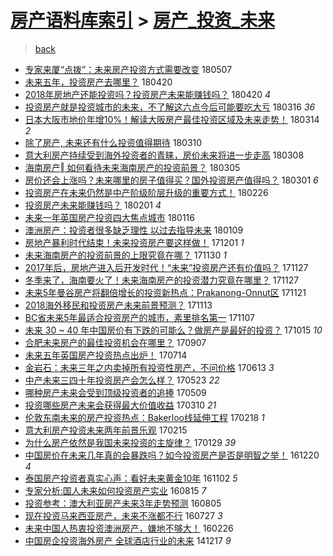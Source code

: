 [房产语料库索引](../../README.md)  > [房产_投资_未来](房产_投资_未来.md)
====
> [back](../README.md)

- [专家来厦“点拨”：未来房产投资方式需要改变](http://jkwz.applinzi.com/ittc/7100263287109452817.html#%E4%B8%93%E5%AE%B6%E6%9D%A5%E5%8E%A6%E2%80%9C%E7%82%B9%E6%8B%A8%E2%80%9D%EF%BC%9A%E6%9C%AA%E6%9D%A5%E6%88%BF%E4%BA%A7%E6%8A%95%E8%B5%84%E6%96%B9%E5%BC%8F%E9%9C%80%E8%A6%81%E6%94%B9%E5%8F%98) 180507  
- [未来五年，投资房产去哪里？](http://jkwz.applinzi.com/ittc/7094080327742129168.html#%E6%9C%AA%E6%9D%A5%E4%BA%94%E5%B9%B4%EF%BC%8C%E6%8A%95%E8%B5%84%E6%88%BF%E4%BA%A7%E5%8E%BB%E5%93%AA%E9%87%8C%EF%BC%9F) 180420  
- [2018年房地产还能投资吗？投资房产未来能赚钱吗？](http://jkwz.applinzi.com/ittc/7094075930417038346.html#2018%E5%B9%B4%E6%88%BF%E5%9C%B0%E4%BA%A7%E8%BF%98%E8%83%BD%E6%8A%95%E8%B5%84%E5%90%97%EF%BC%9F%E6%8A%95%E8%B5%84%E6%88%BF%E4%BA%A7%E6%9C%AA%E6%9D%A5%E8%83%BD%E8%B5%9A%E9%92%B1%E5%90%97%EF%BC%9F) 180420 *4* 
- [投资房产就是投资城市的未来，不了解这六点今后可能要吃大亏](http://jkwz.applinzi.com/ittc/7080800259586655243.html#%E6%8A%95%E8%B5%84%E6%88%BF%E4%BA%A7%E5%B0%B1%E6%98%AF%E6%8A%95%E8%B5%84%E5%9F%8E%E5%B8%82%E7%9A%84%E6%9C%AA%E6%9D%A5%EF%BC%8C%E4%B8%8D%E4%BA%86%E8%A7%A3%E8%BF%99%E5%85%AD%E7%82%B9%E4%BB%8A%E5%90%8E%E5%8F%AF%E8%83%BD%E8%A6%81%E5%90%83%E5%A4%A7%E4%BA%8F) 180316 *36* 
- [日本大阪市地价年增10%！解读大阪房产最佳投资区域及未来走势！](http://jkwz.applinzi.com/ittc/7080261102078526475.html#%E6%97%A5%E6%9C%AC%E5%A4%A7%E9%98%AA%E5%B8%82%E5%9C%B0%E4%BB%B7%E5%B9%B4%E5%A2%9E10%25%EF%BC%81%E8%A7%A3%E8%AF%BB%E5%A4%A7%E9%98%AA%E6%88%BF%E4%BA%A7%E6%9C%80%E4%BD%B3%E6%8A%95%E8%B5%84%E5%8C%BA%E5%9F%9F%E5%8F%8A%E6%9C%AA%E6%9D%A5%E8%B5%B0%E5%8A%BF%EF%BC%81) 180314 *2* 
- [除了房产, 未来还有什么投资值得期待](http://jkwz.applinzi.com/ittc/7078843084391842832.html#%E9%99%A4%E4%BA%86%E6%88%BF%E4%BA%A7%2C+%E6%9C%AA%E6%9D%A5%E8%BF%98%E6%9C%89%E4%BB%80%E4%B9%88%E6%8A%95%E8%B5%84%E5%80%BC%E5%BE%97%E6%9C%9F%E5%BE%85) 180310  
- [意大利房产持续受到海外投资者的青睐，房价未来将进一步走高](http://jkwz.applinzi.com/ittc/7078166602858365963.html#%E6%84%8F%E5%A4%A7%E5%88%A9%E6%88%BF%E4%BA%A7%E6%8C%81%E7%BB%AD%E5%8F%97%E5%88%B0%E6%B5%B7%E5%A4%96%E6%8A%95%E8%B5%84%E8%80%85%E7%9A%84%E9%9D%92%E7%9D%90%EF%BC%8C%E6%88%BF%E4%BB%B7%E6%9C%AA%E6%9D%A5%E5%B0%86%E8%BF%9B%E4%B8%80%E6%AD%A5%E8%B5%B0%E9%AB%98) 180308  
- [海南房产‖ 如何看待未来海南房产的投资前景？](http://jkwz.applinzi.com/ittc/7077007172057957386.html#%E6%B5%B7%E5%8D%97%E6%88%BF%E4%BA%A7%E2%80%96+%E5%A6%82%E4%BD%95%E7%9C%8B%E5%BE%85%E6%9C%AA%E6%9D%A5%E6%B5%B7%E5%8D%97%E6%88%BF%E4%BA%A7%E7%9A%84%E6%8A%95%E8%B5%84%E5%89%8D%E6%99%AF%EF%BC%9F) 180305  
- [房价还会上涨吗？未来哪里的房子值得买？国外投资房产值得吗？](http://jkwz.applinzi.com/ittc/7075507203668968464.html#%E6%88%BF%E4%BB%B7%E8%BF%98%E4%BC%9A%E4%B8%8A%E6%B6%A8%E5%90%97%EF%BC%9F%E6%9C%AA%E6%9D%A5%E5%93%AA%E9%87%8C%E7%9A%84%E6%88%BF%E5%AD%90%E5%80%BC%E5%BE%97%E4%B9%B0%EF%BC%9F%E5%9B%BD%E5%A4%96%E6%8A%95%E8%B5%84%E6%88%BF%E4%BA%A7%E5%80%BC%E5%BE%97%E5%90%97%EF%BC%9F) 180301 *6* 
- [投资房产在未来仍然是中产阶级阶层升级的重要方式！](http://jkwz.applinzi.com/ittc/7074469939014796305.html#%E6%8A%95%E8%B5%84%E6%88%BF%E4%BA%A7%E5%9C%A8%E6%9C%AA%E6%9D%A5%E4%BB%8D%E7%84%B6%E6%98%AF%E4%B8%AD%E4%BA%A7%E9%98%B6%E7%BA%A7%E9%98%B6%E5%B1%82%E5%8D%87%E7%BA%A7%E7%9A%84%E9%87%8D%E8%A6%81%E6%96%B9%E5%BC%8F%EF%BC%81) 180226  
- [投资房产未来能赚钱吗？](http://jkwz.applinzi.com/ittc/7064854337040155665.html#%E6%8A%95%E8%B5%84%E6%88%BF%E4%BA%A7%E6%9C%AA%E6%9D%A5%E8%83%BD%E8%B5%9A%E9%92%B1%E5%90%97%EF%BC%9F) 180201 *4* 
- [未来一年英国房产投资四大焦点城市](http://jkwz.applinzi.com/ittc/7059222184398947334.html#%E6%9C%AA%E6%9D%A5%E4%B8%80%E5%B9%B4%E8%8B%B1%E5%9B%BD%E6%88%BF%E4%BA%A7%E6%8A%95%E8%B5%84%E5%9B%9B%E5%A4%A7%E7%84%A6%E7%82%B9%E5%9F%8E%E5%B8%82) 180116  
- [澳洲房产：投资者很多缺乏理性 以过去指导未来](http://jkwz.applinzi.com/ittc/7056548356153672714.html#%E6%BE%B3%E6%B4%B2%E6%88%BF%E4%BA%A7%EF%BC%9A%E6%8A%95%E8%B5%84%E8%80%85%E5%BE%88%E5%A4%9A%E7%BC%BA%E4%B9%8F%E7%90%86%E6%80%A7+%E4%BB%A5%E8%BF%87%E5%8E%BB%E6%8C%87%E5%AF%BC%E6%9C%AA%E6%9D%A5) 180109  
- [房地产暴利时代结束！未来投资房产要这样做！](http://jkwz.applinzi.com/ittc/7042110746786268177.html#%E6%88%BF%E5%9C%B0%E4%BA%A7%E6%9A%B4%E5%88%A9%E6%97%B6%E4%BB%A3%E7%BB%93%E6%9D%9F%EF%BC%81%E6%9C%AA%E6%9D%A5%E6%8A%95%E8%B5%84%E6%88%BF%E4%BA%A7%E8%A6%81%E8%BF%99%E6%A0%B7%E5%81%9A%EF%BC%81) 171201 *1* 
- [未来海南房产的投资前景的上限究竟在哪？](http://jkwz.applinzi.com/ittc/7041784499497600016.html#%E6%9C%AA%E6%9D%A5%E6%B5%B7%E5%8D%97%E6%88%BF%E4%BA%A7%E7%9A%84%E6%8A%95%E8%B5%84%E5%89%8D%E6%99%AF%E7%9A%84%E4%B8%8A%E9%99%90%E7%A9%B6%E7%AB%9F%E5%9C%A8%E5%93%AA%EF%BC%9F) 171130 *1* 
- [2017年后，房地产进入后开发时代！“未来”投资房产还有价值吗？](http://jkwz.applinzi.com/ittc/7040567973482333200.html#2017%E5%B9%B4%E5%90%8E%EF%BC%8C%E6%88%BF%E5%9C%B0%E4%BA%A7%E8%BF%9B%E5%85%A5%E5%90%8E%E5%BC%80%E5%8F%91%E6%97%B6%E4%BB%A3%EF%BC%81%E2%80%9C%E6%9C%AA%E6%9D%A5%E2%80%9D%E6%8A%95%E8%B5%84%E6%88%BF%E4%BA%A7%E8%BF%98%E6%9C%89%E4%BB%B7%E5%80%BC%E5%90%97%EF%BC%9F) 171127  
- [冬季来了，海南要火了！未来海南房产的投资潜力究竟在哪里？](http://jkwz.applinzi.com/ittc/7040554259404293137.html#%E5%86%AC%E5%AD%A3%E6%9D%A5%E4%BA%86%EF%BC%8C%E6%B5%B7%E5%8D%97%E8%A6%81%E7%81%AB%E4%BA%86%EF%BC%81%E6%9C%AA%E6%9D%A5%E6%B5%B7%E5%8D%97%E6%88%BF%E4%BA%A7%E7%9A%84%E6%8A%95%E8%B5%84%E6%BD%9C%E5%8A%9B%E7%A9%B6%E7%AB%9F%E5%9C%A8%E5%93%AA%E9%87%8C%EF%BC%9F) 171127  
- [未来5年曼谷房产将翻倍增长的投资新热点：Prakanong-Onnut区](http://jkwz.applinzi.com/ittc/7038540661832287249.html#%E6%9C%AA%E6%9D%A55%E5%B9%B4%E6%9B%BC%E8%B0%B7%E6%88%BF%E4%BA%A7%E5%B0%86%E7%BF%BB%E5%80%8D%E5%A2%9E%E9%95%BF%E7%9A%84%E6%8A%95%E8%B5%84%E6%96%B0%E7%83%AD%E7%82%B9%EF%BC%9APrakanong-Onnut%E5%8C%BA) 171121  
- [2018海外移民和投资房产未来前景预测？](http://jkwz.applinzi.com/ittc/7035355408368141328.html#2018%E6%B5%B7%E5%A4%96%E7%A7%BB%E6%B0%91%E5%92%8C%E6%8A%95%E8%B5%84%E6%88%BF%E4%BA%A7%E6%9C%AA%E6%9D%A5%E5%89%8D%E6%99%AF%E9%A2%84%E6%B5%8B%EF%BC%9F) 171113  
- [BC省未来5年最适合投资房产的城市，素里排名第一](http://jkwz.applinzi.com/ittc/7033126359788946449.html#BC%E7%9C%81%E6%9C%AA%E6%9D%A55%E5%B9%B4%E6%9C%80%E9%80%82%E5%90%88%E6%8A%95%E8%B5%84%E6%88%BF%E4%BA%A7%E7%9A%84%E5%9F%8E%E5%B8%82%EF%BC%8C%E7%B4%A0%E9%87%8C%E6%8E%92%E5%90%8D%E7%AC%AC%E4%B8%80) 171107  
- [未来 30 ~ 40 年中国房价有下跌的可能么？做房产是最好的投资？](http://jkwz.applinzi.com/ittc/7024738610681742353.html#%E6%9C%AA%E6%9D%A5+30+%7E+40+%E5%B9%B4%E4%B8%AD%E5%9B%BD%E6%88%BF%E4%BB%B7%E6%9C%89%E4%B8%8B%E8%B7%8C%E7%9A%84%E5%8F%AF%E8%83%BD%E4%B9%88%EF%BC%9F%E5%81%9A%E6%88%BF%E4%BA%A7%E6%98%AF%E6%9C%80%E5%A5%BD%E7%9A%84%E6%8A%95%E8%B5%84%EF%BC%9F) 171015 *10* 
- [合肥未来房产的最佳投资机会在哪里？](http://jkwz.applinzi.com/ittc/7010351883078861841.html#%E5%90%88%E8%82%A5%E6%9C%AA%E6%9D%A5%E6%88%BF%E4%BA%A7%E7%9A%84%E6%9C%80%E4%BD%B3%E6%8A%95%E8%B5%84%E6%9C%BA%E4%BC%9A%E5%9C%A8%E5%93%AA%E9%87%8C%EF%BC%9F) 170907  
- [未来五年英国房产投资热点出炉！](http://jkwz.applinzi.com/ittc/6990195535032878096.html#%E6%9C%AA%E6%9D%A5%E4%BA%94%E5%B9%B4%E8%8B%B1%E5%9B%BD%E6%88%BF%E4%BA%A7%E6%8A%95%E8%B5%84%E7%83%AD%E7%82%B9%E5%87%BA%E7%82%89%EF%BC%81) 170714  
- [金岩石：未来三年之内卖掉所有投资性房产，不问价格](http://jkwz.applinzi.com/ittc/6978387031305503748.html#%E9%87%91%E5%B2%A9%E7%9F%B3%EF%BC%9A%E6%9C%AA%E6%9D%A5%E4%B8%89%E5%B9%B4%E4%B9%8B%E5%86%85%E5%8D%96%E6%8E%89%E6%89%80%E6%9C%89%E6%8A%95%E8%B5%84%E6%80%A7%E6%88%BF%E4%BA%A7%EF%BC%8C%E4%B8%8D%E9%97%AE%E4%BB%B7%E6%A0%BC) 170613 *3* 
- [中产未来三四十年投资房产会怎么样？](http://jkwz.applinzi.com/ittc/6970973945292391428.html#%E4%B8%AD%E4%BA%A7%E6%9C%AA%E6%9D%A5%E4%B8%89%E5%9B%9B%E5%8D%81%E5%B9%B4%E6%8A%95%E8%B5%84%E6%88%BF%E4%BA%A7%E4%BC%9A%E6%80%8E%E4%B9%88%E6%A0%B7%EF%BC%9F) 170523 *22* 
- [哪种房产未来会受到顶级投资者的追捧](http://jkwz.applinzi.com/ittc/6965335533029950469.html#%E5%93%AA%E7%A7%8D%E6%88%BF%E4%BA%A7%E6%9C%AA%E6%9D%A5%E4%BC%9A%E5%8F%97%E5%88%B0%E9%A1%B6%E7%BA%A7%E6%8A%95%E8%B5%84%E8%80%85%E7%9A%84%E8%BF%BD%E6%8D%A7) 170509  
- [投资哪些房产未来会获得最大价值收益](http://jkwz.applinzi.com/ittc/6943404335584248837.html#%E6%8A%95%E8%B5%84%E5%93%AA%E4%BA%9B%E6%88%BF%E4%BA%A7%E6%9C%AA%E6%9D%A5%E4%BC%9A%E8%8E%B7%E5%BE%97%E6%9C%80%E5%A4%A7%E4%BB%B7%E5%80%BC%E6%94%B6%E7%9B%8A) 170310 *21* 
- [伦敦东南未来的房产投资热点：Bakerloo线延伸工程](http://jkwz.applinzi.com/ittc/6935976283443037188.html#%E4%BC%A6%E6%95%A6%E4%B8%9C%E5%8D%97%E6%9C%AA%E6%9D%A5%E7%9A%84%E6%88%BF%E4%BA%A7%E6%8A%95%E8%B5%84%E7%83%AD%E7%82%B9%EF%BC%9ABakerloo%E7%BA%BF%E5%BB%B6%E4%BC%B8%E5%B7%A5%E7%A8%8B) 170218 *1* 
- [意大利房产投资未来两年前景乐观](http://jkwz.applinzi.com/ittc/6934914862194099205.html#%E6%84%8F%E5%A4%A7%E5%88%A9%E6%88%BF%E4%BA%A7%E6%8A%95%E8%B5%84%E6%9C%AA%E6%9D%A5%E4%B8%A4%E5%B9%B4%E5%89%8D%E6%99%AF%E4%B9%90%E8%A7%82) 170215  
- [为什么房产依然是我国未来投资的主旋律？](http://jkwz.applinzi.com/ittc/6928500086601679877.html#%E4%B8%BA%E4%BB%80%E4%B9%88%E6%88%BF%E4%BA%A7%E4%BE%9D%E7%84%B6%E6%98%AF%E6%88%91%E5%9B%BD%E6%9C%AA%E6%9D%A5%E6%8A%95%E8%B5%84%E7%9A%84%E4%B8%BB%E6%97%8B%E5%BE%8B%EF%BC%9F) 170129 *39* 
- [中国房价在未来几年真的会暴跌吗？如今投资房产是否是明智之举！](http://jkwz.applinzi.com/ittc/6913797061740069892.html#%E4%B8%AD%E5%9B%BD%E6%88%BF%E4%BB%B7%E5%9C%A8%E6%9C%AA%E6%9D%A5%E5%87%A0%E5%B9%B4%E7%9C%9F%E7%9A%84%E4%BC%9A%E6%9A%B4%E8%B7%8C%E5%90%97%EF%BC%9F%E5%A6%82%E4%BB%8A%E6%8A%95%E8%B5%84%E6%88%BF%E4%BA%A7%E6%98%AF%E5%90%A6%E6%98%AF%E6%98%8E%E6%99%BA%E4%B9%8B%E4%B8%BE%EF%BC%81) 161220 *4* 
- [泰国房产投资者真实心声：看好未来黄金10年](http://jkwz.applinzi.com/ittc/6896003414634267653.html#%E6%B3%B0%E5%9B%BD%E6%88%BF%E4%BA%A7%E6%8A%95%E8%B5%84%E8%80%85%E7%9C%9F%E5%AE%9E%E5%BF%83%E5%A3%B0%EF%BC%9A%E7%9C%8B%E5%A5%BD%E6%9C%AA%E6%9D%A5%E9%BB%84%E9%87%9110%E5%B9%B4) 161102 *5* 
- [专家分析:国人未来如何投资房产实业](http://jkwz.applinzi.com/ittc/6866595560383054853.html#%E4%B8%93%E5%AE%B6%E5%88%86%E6%9E%90%3A%E5%9B%BD%E4%BA%BA%E6%9C%AA%E6%9D%A5%E5%A6%82%E4%BD%95%E6%8A%95%E8%B5%84%E6%88%BF%E4%BA%A7%E5%AE%9E%E4%B8%9A) 160815 *7* 
- [投资参考：澳大利亚房产未来3年走势预测](http://jkwz.applinzi.com/ittc/6862942185233843205.html#%E6%8A%95%E8%B5%84%E5%8F%82%E8%80%83%EF%BC%9A%E6%BE%B3%E5%A4%A7%E5%88%A9%E4%BA%9A%E6%88%BF%E4%BA%A7%E6%9C%AA%E6%9D%A53%E5%B9%B4%E8%B5%B0%E5%8A%BF%E9%A2%84%E6%B5%8B) 160805  
- [现在投资马来西亚房产，未来不涨都不行](http://jkwz.applinzi.com/ittc/6859493815299343364.html#%E7%8E%B0%E5%9C%A8%E6%8A%95%E8%B5%84%E9%A9%AC%E6%9D%A5%E8%A5%BF%E4%BA%9A%E6%88%BF%E4%BA%A7%EF%BC%8C%E6%9C%AA%E6%9D%A5%E4%B8%8D%E6%B6%A8%E9%83%BD%E4%B8%8D%E8%A1%8C) 160727 *3* 
- [未来中国人热衷投资澳洲房产，嫌地不够大！](http://jkwz.applinzi.com/ittc/6803156561430053892.html#%E6%9C%AA%E6%9D%A5%E4%B8%AD%E5%9B%BD%E4%BA%BA%E7%83%AD%E8%A1%B7%E6%8A%95%E8%B5%84%E6%BE%B3%E6%B4%B2%E6%88%BF%E4%BA%A7%EF%BC%8C%E5%AB%8C%E5%9C%B0%E4%B8%8D%E5%A4%9F%E5%A4%A7%EF%BC%81) 160226  
- [中国房企投资海外房产 全球酒店行业的未来](http://jkwz.applinzi.com/ittc/547650611383038658.html#%E4%B8%AD%E5%9B%BD%E6%88%BF%E4%BC%81%E6%8A%95%E8%B5%84%E6%B5%B7%E5%A4%96%E6%88%BF%E4%BA%A7+%E5%85%A8%E7%90%83%E9%85%92%E5%BA%97%E8%A1%8C%E4%B8%9A%E7%9A%84%E6%9C%AA%E6%9D%A5) 141217 *9* 
